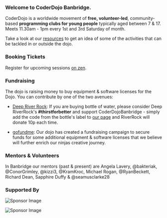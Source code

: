 ### Welcome to CoderDojo Banbridge.

CoderDojo is a worldwide movement of **free, volunteer-led**, community-based **programming clubs for young people** typically aged between 7 & 17. Meets 11.30am - 1pm every 1st and 3rd Saturday of month. 

Take a look at our [resources](resources/index.md) to get an idea of some of the activities that can be tackled in or outside the dojo.

### Booking Tickets

Register for upcoming sessions [on zen](https://tinyurl.com/coderdojo-banbridge-booking).

### Fundraising

The dojo is raising money to buy equipment & software licenses for the Dojo. You can contribute by one of the two avenues:

* [Deep River Rock](https://deepriverrock.ie/thirstforbetter/coderdojo-banbridge): If you are buying bottle of water, please consider Deep RiverRock's **#thirstforbetter** and support CoderDojoBanbridge - simply add the code from the bottle's label to [our page](https://deepriverrock.ie/thirstforbetter/coderdojo-banbridge) and RiverRock will donate 10p each time.

* [gofundme](https://www.gofundme.com/coderdojo-banbridge): Our dojo has created a fundraising campaign to secure funds for some additional equipment & software licenses that we believe will further enrich our ninjas creative journey.

### Mentors & Volunteers

In Banbridge our mentors (past & present) are Angela Lavery, @bakteriak, @ConorGrimley, @kizzi3, @KramKroc, Michael Rogan, @RyanBeckett, Richard Dean, Sapphire Duffy & @seamusclarke28 

### Supported By

![Sponsor Image](http://bdelonline.com/wp-content/uploads/2016/10/logo.png)

![Sponsor Image](https://www.armaghbanbridgecraigavon.gov.uk/wp-content/uploads/2017/01/Armagh-Banbridge-Craigavon-Council-Logo.jpg)
